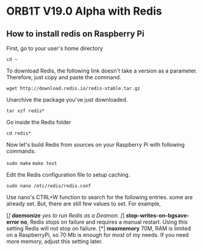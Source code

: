 # ORB1T V19.0 Alpha with Redis

## How to install redis on Raspberry Pi

First, go to your user's home directory

```cd ~```

To download Redis, the following link doesn't take a version as a parameter. Therefore, just copy and paste the command.

```wget http://download.redis.io/redis-stable.tar.gz```

Unarchive the package you've just downloaded.

```tar xzf redis*```

Go inside the Redis folder

```cd redis*```

Now let's build Redis from sources on your Raspberry Pi with following commands.

```sudo make```
```make test```

Edit the Redis configuration file to setup caching.

```sudo nano /etc/redis/redis.conf```

Use nano's CTRL+W function to search for the following entries. some are already set. But, there are still few values to set. For example,

[*] **daemonize** yes to run Redis as a Deamon.
[*] **stop-writes-on-bgsave-error no**, Redis stops on failure and requires a manual restart. Using this setting Redis will not stop on failure.
[*] **maxmemory** 70M, RAM is limited on a RaspberryPi, so 70 Mb is enough for most of my needs. If you need more memory, adjust this setting later.